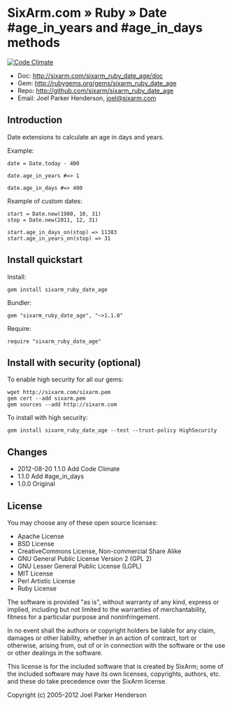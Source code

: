 # SixArm.com » Ruby » Date #age_in_years and #age_in_days methods

[![Code Climate](https://codeclimate.com/github/SixArm/sixarm_ruby_date_age.png)](https://codeclimate.com/github/SixArm/sixarm_ruby_date_age)

* Doc: <http://sixarm.com/sixarm_ruby_date_age/doc>
* Gem: <http://rubygems.org/gems/sixarm_ruby_date_age>
* Repo: <http://github.com/sixarm/sixarm_ruby_date_age>
* Email: Joel Parker Henderson, <joel@sixarm.com>

## Introduction

Date extensions to calculate an age in days and years.

Example:

    date = Date.today - 400

    date.age_in_years #=> 1

    date.age_in_days #=> 400 


Rxample of custom dates:

    start = Date.new(1980, 10, 31)
    stop = Date.new(2011, 12, 31)

    start.age_in_days_on(stop) => 11383
    start.age_in_years_on(stop) => 31


## Install quickstart

Install:

    gem install sixarm_ruby_date_age

Bundler:

    gem "sixarm_ruby_date_age", "~>1.1.0"

Require:

    require "sixarm_ruby_date_age"


## Install with security (optional)

To enable high security for all our gems:

    wget http://sixarm.com/sixarm.pem
    gem cert --add sixarm.pem
    gem sources --add http://sixarm.com

To install with high security:

    gem install sixarm_ruby_date_age --test --trust-policy HighSecurity


## Changes

* 2012-08-20 1.1.0 Add Code Climate
* 1.1.0 Add #age_in_days
* 1.0.0 Original


## License

You may choose any of these open source licenses:

  * Apache License
  * BSD License
  * CreativeCommons License, Non-commercial Share Alike
  * GNU General Public License Version 2 (GPL 2)
  * GNU Lesser General Public License (LGPL)
  * MIT License
  * Perl Artistic License
  * Ruby License

The software is provided "as is", without warranty of any kind, 
express or implied, including but not limited to the warranties of 
merchantability, fitness for a particular purpose and noninfringement. 

In no event shall the authors or copyright holders be liable for any 
claim, damages or other liability, whether in an action of contract, 
tort or otherwise, arising from, out of or in connection with the 
software or the use or other dealings in the software.

This license is for the included software that is created by SixArm;
some of the included software may have its own licenses, copyrights, 
authors, etc. and these do take precedence over the SixArm license.

Copyright (c) 2005-2012 Joel Parker Henderson
